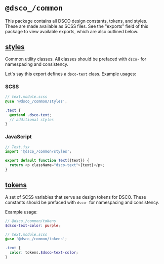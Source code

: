 # `@dsco_/common`

This package contains all DSCO design constants, tokens, and styles. These are made available as SCSS files. See the "exports" field of this package to view available exports, which are also outlined below.

## [styles](styles/_styles.scss)

Common utility classes. All classes should be prefaced with `dsco-` for namespacing and consistency.

Let's say this export defines a `dsco-text` class. Example usages:

### SCSS

```scss
// text.module.scss
@use '@dsco_/common/styles';

.text {
  @extend .dsco-text;
  // additional styles
}
```

### JavaScript

```javascript
// Text.jsx
import '@dsco_/common/styles';

export default function Text({text}) {
  return <p className="dsco-text">{text}</p>;
}
```

## [tokens](styles/_tokens.scss)

A set of SCSS variables that serve as design tokens for DSCO. These constants should be prefaced with `dsco-` for namespacing and consistency.

Example usage:

```scss
// @dsco_/common/tokens
$dsco-text-color: purple;
```

```scss
// text.module.scss
@use '@dsco_/common/tokens';

.text {
  color: tokens.$dsco-text-color;
}
```
